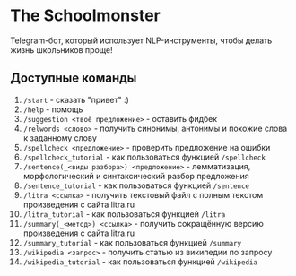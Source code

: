 # The Schoolmonster

Telegram-бот, который использует NLP-инструменты, чтобы делать жизнь школьников проще!

## Доступные команды

1. `/start` - сказать "привет" :)
2. `/help` - помощь
3. `/suggestion <твоё предложение>` - оставить фидбек
4. `/relwords <слово>` - получить синонимы, антонимы и похожие слова к заданному слову
5. `/spellcheck <предложение>` - проверить предложение на ошибки
6. `/spellcheck_tutorial` - как пользоваться функцией `/spellcheck`
7. `/sentence(_<виды разбора>) <предложение>` - лемматизация, морфологический и синтаксический разбор предложения
8. `/sentence_tutorial` - как пользоваться функцией `/sentence`
9. `/litra <ссылка>` - получить текстовый файл с полным текстом произведения с сайта litra.ru
10. `/litra_tutorial` - как пользоваться функцией `/litra`
11. `/summary(_<метод>) <ссылка>` - получить сокращённую версию произведения с сайта litra.ru
12. `/summary_tutorial` - как пользоваться функцией `/summary`
13. `/wikipedia <запрос>` - получить статью из википедии по запросу
14. `/wikipedia_tutorial` - как пользоваться функцией `/wikipedia`
